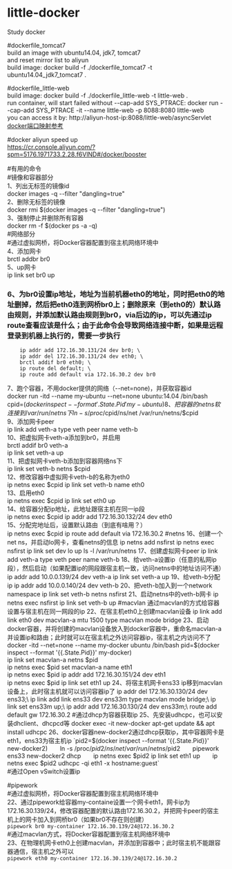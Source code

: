 # little-docker   
Study docker   
   
#dockerfile_tomcat7   
build an image with ubuntu14.04, jdk7, tomcat7     
and reset mirror list to aliyun     
build image:  docker build -f ./dockerfile_tomcat7 -t ubuntu14.04_jdk7_tomcat7 .   
   
#dockerfile_little-web   
build image: docker build -f ./dockerfile_little-web -t little-web .      
run container, will start failed without --cap-add SYS_PTRACE: docker run --cap-add SYS_PTRACE -it --name little-web -p 8088:8080 little-web     
you can access it by: http://aliyun-host-ip:8088/little-web/asyncServlet   
[docker端口映射参考](https://github.com/yueyemaitian/little-docker.git)     
   
#docker aliyun speed up   
https://cr.console.aliyun.com/?spm=5176.1971733.2.28.f6VlND#/docker/booster   
   
#有用的命令   
#镜像和容器部分   
1、列出无标签的镜像id    
docker images -q --filter "dangling=true"    
2、删除无标签的镜像    
docker rmi $(docker images -q --filter "dangling=true")    
3、强制停止并删除所有容器   
docker rm -f $(docker ps -a -q)   
#网络部分   
#通过虚拟网桥，将Docker容器配置到宿主机网络环境中   
4、添加网卡   
brctl addbr br0   
5、up网卡   
ip link set br0 up   
### 6、为br0设置ip地址，地址为当前机器eth0的地址，同时把eth0的地址删掉，然后把eth0连到网桥br0上；删除原来（到eth0的）默认路由规则，并添加默认路由规则到br0，via后边的ip，可以先通过ip route查看应该是什么；由于此命令会导致网络连接中断，如果是远程登录到机器上执行的，需要一步执行   
		ip addr add 172.16.30.131/24 dev br0; \   
		ip addr del 172.16.30.131/24 dev eth0; \   
		brctl addif br0 eth0; \   
		ip route del default; \   
		ip route add default via 172.16.30.2 dev br0   
7、跑个容器，不用docker提供的网络（--net=none)，并获取容器id   
docker run -itd --name my-ubuntu --net=none ubuntu:14.04 /bin/bash   
cpid=$(docker inspect --format '{{.State.Pid}}' my-ubuntu)   
8、把容器的net ns软连接到/var/run/netns下   
ln -s /proc/$cpid/ns/net /var/run/netns/$cpid   
9、添加网卡peer   
ip link add veth-a type veth peer name veth-b   
10、把虚拟网卡veth-a添加到br0，并启用   
brctl addif br0 veth-a   
ip link set veth-a up   
11、把虚拟网卡veth-b添加到容器网络ns下   
ip link set veth-b netns $cpid   
12、修改容器中虚拟网卡veth-b的名称为eth0   
ip netns exec $cpid ip link set veth-b name eth0   
13、启用eth0   
ip netns exec $cpid ip link set eth0 up   
14、给容器分配ip地址，此地址跟宿主机在同一ip段   
ip netns exec $cpid ip addr add 172.16.30.132/24 dev eth0   
15、分配完地址后，设置默认路由（到底有啥用？）   
ip netns exec $cpid ip route add default via 172.16.30.2   
#netns   
16、创建一个net ns，并启动lo网卡，查看netns的信息   
ip netns add nsfirst   
ip netns exec nsfirst ip link set dev lo up   
ls -l /var/run/netns   
17、创建虚拟网卡peer   
ip link add veth-a type veth peer name veth-b   
18、给veth-a设置ip（任意的私网ip段），然后启动（如果配置ip的网段跟宿主机一致，访问netns中的地址访问不通）   
ip addr add 10.0.0.139/24 dev veth-a   
ip link set veth-a up   
19、给veth-b分配ip   
ip addr add 10.0.0.140/24 dev veth-b   
20、把veth-b加入到一个network namespace   
ip link set veth-b netns nsfirst   
21、启动netns中的veth-b网卡   
ip netns exec nsfirst ip link set veth-b up   
#macvlan 通过macvlan的方式给容器设置与宿主机在同一网段的ip   
22、在宿主机eth0上创建macvlan设备   
ip link add link eth0 dev macvlan-a mtu 1500 type macvlan mode bridge   
23、启动docker容器，并将创建的macvlan设备放入到docker容器中，重命名macvlan-a并设置ip和路由；此时就可以在宿主机之外访问容器ip，宿主机之内访问不了   
docker -itd --net=none --name my-docker ubuntu /bin/bash   
pid=$(docker inspect --format '{{.State.Pid}}' my-docker)   
ip link set macvlan-a netns $pid   
ip netns exec $pid set macvlan-a name eth1   
ip netns exec $pid ip addr add 172.16.30.151/24 dev eth1   
ip netns exec $pid ip link set eth1 up   
24、将宿主机网卡ens33 ip移到macvlan设备上，此时宿主机就可以访问容器ip了   
ip addr del 172.16.30.130/24 dev ens33;\   
ip link add link ens33 dev ens33m type macvlan mode bridge;\   
ip link set ens33m up;\   
ip addr add 172.16.30.130/24 dev ens33m;\   
route add default gw 172.16.30.2   
#通过dhcp为容器获取ip   
25、先安装udhcpc，也可以安装dhclient、dhcpcd等   
docker exec -it new-docker apt-get update && apt install udhcpc   
26、docker容器new-docker2通过dhcp获取ip，其中容器网卡是eth1，ens33为宿主机ip   
`pid2=$(docker inspect --format '{{.State.Pid}}' new-docker2)`   
`ln -s /proc/$pid2/ns/net /var/run/netns/$pid2`   
`pipework ens33 new-docker2 dhcp`   
`ip netns exec $pid2 ip link set eth1 up`   
`ip netns exec $pid2 udhcpc -qi eth1 -x hostname:guest`   
#通过Open vSwitch设置ip   
   
#pipework   
#通过虚拟网桥，将Docker容器配置到宿主机网络环境中   
22、通过pipework给容器my-containe设置一个网卡eth1，网卡ip为172.16.30.139/24，修改容器配置的默认路由172.16.30.2，并把网卡peer的宿主机上的网卡加入到网桥br0（如果br0不存在则创建）   
`pipework br0 my-container 172.16.30.139/24@172.16.30.2`   
#通过macvlan方式，将Docker容器配置到宿主机网络环境中   
23、在物理机网卡eth0上创建macvlan，并添加到容器中；此时宿主机不能跟容器通信，宿主机之外可以   
`pipework eth0 my-container 172.16.30.139/24@172.16.30.2`   
   
   
   
   
